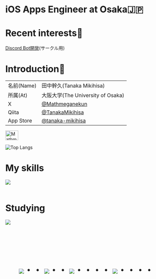 # iOS Apps Engineer at Osaka🇯🇵

# Recent interests👀

[Discord Bot開発](https://github.com/OU-sakumon/Discord-Bot.git)(サークル用)

# Introduction📝

<table>
  <tbody>
    <tr>
      <td>名前(Name)</td>
      <td>田中幹久(Tanaka Mikihisa)</td>
    </tr>
    <tr>
      <td>所属(At)</td>
      <td>大阪大学(The University of Osaka)</td>
    </tr>
    <tr>
      <td>X</td>
      <td><a href="https://x.com/mathmeganekun?s=11">@Mathmeganekun</a></td>
    </tr>
    <tr>
      <td>Qiita</td>
      <td><a href="https://qiita.com/TanakaMikihisa">@TanakaMikihisa</a></td>
    </tr>
    <tr>
      <td>App Store</td>
      <td><a href="https://apps.apple.com/jp/developer/tanaka-mikihisa/id1778448960">@tanaka-mikihisa</a></td>
    </tr>
  </tbody>
</table>




<p align="left">
<a href="https://twitter.com/Mathmeganekun" target="blank"><img align="center" src="https://raw.githubusercontent.com/rahuldkjain/github-profile-readme-generator/master/src/images/icons/Social/twitter.svg" alt="Mathmeganekun" height="30" width="40" /></a></a>
</p>

![Top Langs](https://github-readme-stats.vercel.app/api/top-langs/?username=tanakamikihisa&layout=compact)

# My skills

<img src="https://skillicons.dev/icons?i=swift,discord,python,latex" /> <br /><br />
  
# Studying

<img src="https://skillicons.dev/icons?i=vscode,github,firebase,mysql,figma,apple" /> <br /><br />


<!-- --------------------------------- :) ---------------------------------- -->

<br><br><br>

<div align="center">
    <h1>
        <img src="https://user-images.githubusercontent.com/44926913/175852850-3fb6c715-1856-41ff-8c1f-94ce3b03b458.gif">・・
        <img src="https://user-images.githubusercontent.com/44926913/175853109-f8850656-6704-4a8a-bee6-9aca154d929b.gif">・・
        <img src="https://user-images.githubusercontent.com/44926913/175853154-5449d974-975e-44a6-ab84-a86031265e40.gif">・・・・
        <img src="https://user-images.githubusercontent.com/44926913/175853154-5449d974-975e-44a6-ab84-a86031265e40.gif">・・・・
    </h1>
  </div>
<br><br><br>
